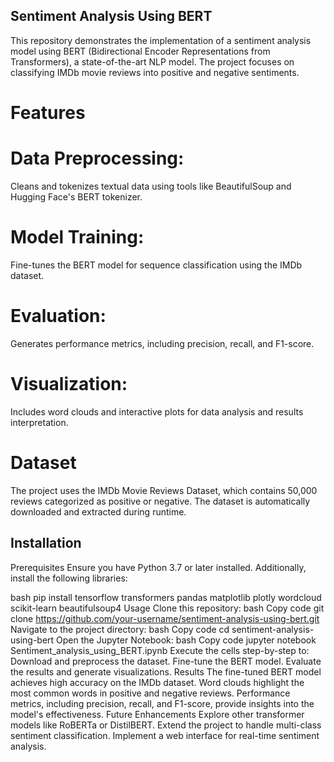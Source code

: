 ## Sentiment Analysis Using BERT
This repository demonstrates the implementation of a sentiment analysis model using BERT (Bidirectional Encoder Representations from Transformers), a state-of-the-art NLP model. The project focuses on classifying IMDb movie reviews into positive and negative sentiments.

# Features
# Data Preprocessing:
Cleans and tokenizes textual data using tools like BeautifulSoup and Hugging Face's BERT tokenizer.
# Model Training:
Fine-tunes the BERT model for sequence classification using the IMDb dataset.
# Evaluation: 
Generates performance metrics, including precision, recall, and F1-score.
# Visualization: 
Includes word clouds and interactive plots for data analysis and results interpretation.
# Dataset
The project uses the IMDb Movie Reviews Dataset, which contains 50,000 reviews categorized as positive or negative. The dataset is automatically downloaded and extracted during runtime.

## Installation
Prerequisites
Ensure you have Python 3.7 or later installed. Additionally, install the following libraries:

bash
pip install tensorflow transformers pandas matplotlib plotly wordcloud scikit-learn beautifulsoup4
Usage
Clone this repository:
bash
Copy code
git clone https://github.com/your-username/sentiment-analysis-using-bert.git
Navigate to the project directory:
bash
Copy code
cd sentiment-analysis-using-bert
Open the Jupyter Notebook:
bash
Copy code
jupyter notebook Sentiment_analysis_using_BERT.ipynb
Execute the cells step-by-step to:
Download and preprocess the dataset.
Fine-tune the BERT model.
Evaluate the results and generate visualizations.
Results
The fine-tuned BERT model achieves high accuracy on the IMDb dataset.
Word clouds highlight the most common words in positive and negative reviews.
Performance metrics, including precision, recall, and F1-score, provide insights into the model's effectiveness.
Future Enhancements
Explore other transformer models like RoBERTa or DistilBERT.
Extend the project to handle multi-class sentiment classification.
Implement a web interface for real-time sentiment analysis.
